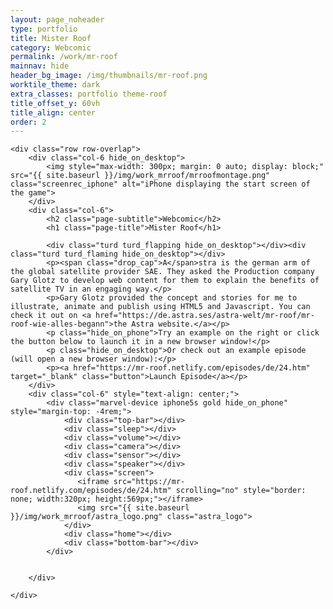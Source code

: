 ```yaml
---
layout: page_noheader
type: portfolio
title: Mister Roof
category: Webcomic
permalink: /work/mr-roof
mainnav: hide
header_bg_image: /img/thumbnails/mr-roof.png
worktile_theme: dark
extra_classes: portfolio theme-roof
title_offset_y: 60vh
title_align: center
order: 2
---
```


<div class="wrapper">	

	<div class="row row-overlap">
		<div class="col-6 hide_on_desktop">
			<img style="max-width: 300px; margin: 0 auto; display: block;" src="{{ site.baseurl }}/img/work_mrroof/mrroofmontage.png" class="screenrec_iphone" alt="iPhone displaying the start screen of the game">
		</div>
		<div class="col-6">		
			<h2 class="page-subtitle">Webcomic</h2>
			<h1 class="page-title">Mister Roof</h1>
			
			<div class="turd turd_flapping hide_on_desktop"></div><div class="turd turd_flaming hide_on_desktop"></div>
			<p><span class="drop_cap">A</span>stra is the german arm of the global satellite provider SAE. They asked the Production company Gary Glotz to develop web content for them to explain the benefits of satellite TV in an engaging way.</p>
			<p>Gary Glotz provided the concept and stories for me to illustrate, animate and publish using HTML5 and Javascript. You can check it out on <a href="https://de.astra.ses/astra-welt/mr-roof/mr-roof-wie-alles-begann">the Astra website.</a></p>
			<p class="hide_on_phone">Try an example on the right or click the button below to launch it in a new browser window!</p>
			<p class="hide_on_desktop">Or check out an example episode (will open a new browser window):</p>
			<p><a href="https://mr-roof.netlify.com/episodes/de/24.htm" target="_blank" class="button">Launch Episode</a></p> 			
		</div>			
		<div class="col-6" style="text-align: center;">		
			<div class="marvel-device iphone5s gold hide_on_phone" style="margin-top: -4rem;">
			    <div class="top-bar"></div>
			    <div class="sleep"></div>
			    <div class="volume"></div>
			    <div class="camera"></div>
			    <div class="sensor"></div>
			    <div class="speaker"></div>
			    <div class="screen">
			       <iframe src="https://mr-roof.netlify.com/episodes/de/24.htm" scrolling="no" style="border: none; width:320px; height:569px;"></iframe>
			       <img src="{{ site.baseurl }}/img/work_mrroof/astra_logo.png" class="astra_logo">
			    </div>
			    <div class="home"></div>
			    <div class="bottom-bar"></div>
			</div>

										
		</div>
			
	</div>

	

</div>
